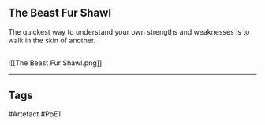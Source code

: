 ## The Beast Fur Shawl
The quickest way to understand
your own strengths and weaknesses
is to walk in the skin of another.
##
![[The Beast Fur Shawl.png]]

---
## Tags
#Artefact
#PoE1